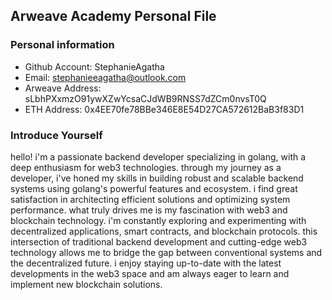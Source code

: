 ## Arweave Academy Personal File

### Personal information

- Github Account: StephanieAgatha
- Email: stephanieeagatha@outlook.com
- Arweave Address: sLbhPXxmzO91ywXZwYcsaCJdWB9RNSS7dZCm0nvsT0Q
- ETH Address: 0x4EE70fe78BBe346E8E54D27CA572612BaB3f83D1

### Introduce Yourself
hello! i'm a passionate backend developer specializing in golang, with a deep enthusiasm for web3 technologies. through my journey as a developer, i've honed my skills in building robust and scalable backend systems using golang's powerful features and ecosystem. i find great satisfaction in architecting efficient solutions and optimizing system performance.
what truly drives me is my fascination with web3 and blockchain technology. i'm constantly exploring and experimenting with decentralized applications, smart contracts, and blockchain protocols. this intersection of traditional backend development and cutting-edge web3 technology allows me to bridge the gap between conventional systems and the decentralized future. i enjoy staying up-to-date with the latest developments in the web3 space and am always eager to learn and implement new blockchain solutions.
